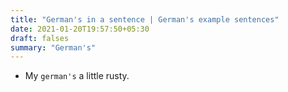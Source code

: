```yaml
---
title: "German's in a sentence | German's example sentences"
date: 2021-01-20T19:57:50+05:30
draft: falses
summary: "German's"
---
```

- My `german's` a little rusty.
                 
